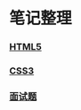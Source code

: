 #   笔记整理

### [HTML5](https://github.com/esperanza1211/note/blob/master/doc/HTML5.md)

### [CSS3](https://github.com/esperanza1211/note/blob/master/doc/CSS3.md)

### [面试题](https://github.com/esperanza1211/note/blob/master/doc/%E9%9D%A2%E8%AF%95%E9%A2%98.md)
